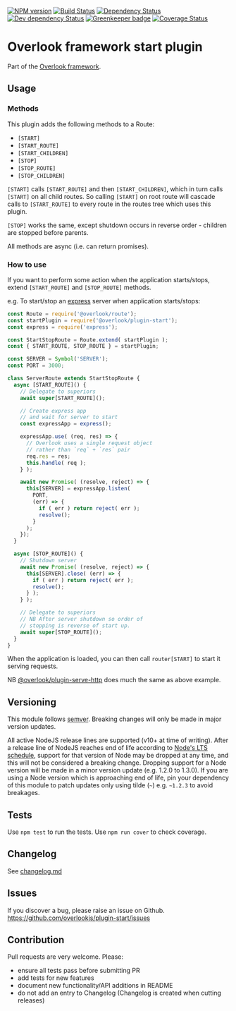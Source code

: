 [![NPM version](https://img.shields.io/npm/v/@overlook/plugin-start.svg)](https://www.npmjs.com/package/@overlook/plugin-start)
[![Build Status](https://img.shields.io/travis/overlookjs/plugin-start/master.svg)](http://travis-ci.org/overlookjs/plugin-start)
[![Dependency Status](https://img.shields.io/david/overlookjs/plugin-start.svg)](https://david-dm.org/overlookjs/plugin-start)
[![Dev dependency Status](https://img.shields.io/david/dev/overlookjs/plugin-start.svg)](https://david-dm.org/overlookjs/plugin-start)
[![Greenkeeper badge](https://badges.greenkeeper.io/overlookjs/plugin-start.svg)](https://greenkeeper.io/)
[![Coverage Status](https://img.shields.io/coveralls/overlookjs/plugin-start/master.svg)](https://coveralls.io/r/overlookjs/plugin-start)

# Overlook framework start plugin

Part of the [Overlook framework](https://overlookjs.github.io/).

## Usage

### Methods

This plugin adds the following methods to a Route:

* `[START]`
* `[START_ROUTE]`
* `[START_CHILDREN]`
* `[STOP]`
* `[STOP_ROUTE]`
* `[STOP_CHILDREN]`

`[START]` calls `[START_ROUTE]` and then `[START_CHILDREN]`, which in turn calls `[START]` on all child routes. So calling `[START]` on root route will cascade calls to `[START_ROUTE]` to every route in the routes tree which uses this plugin.

`[STOP]` works the same, except shutdown occurs in reverse order - children are stopped before parents.

All methods are async (i.e. can return promises).

### How to use

If you want to perform some action when the application starts/stops, extend `[START_ROUTE]` and `[STOP_ROUTE]` methods.

e.g. To start/stop an [express](https://expressjs.com/) server when application starts/stops:

```js
const Route = require('@overlook/route');
const startPlugin = require('@overlook/plugin-start');
const express = require('express');

const StartStopRoute = Route.extend( startPlugin );
const { START_ROUTE, STOP_ROUTE } = startPlugin;

const SERVER = Symbol('SERVER');
const PORT = 3000;

class ServerRoute extends StartStopRoute {
  async [START_ROUTE]() {
    // Delegate to superiors
    await super[START_ROUTE]();

    // Create express app
    // and wait for server to start
    const expressApp = express();

    expressApp.use( (req, res) => {
      // Overlook uses a single request object
      // rather than `req` + `res` pair
      req.res = res;
      this.handle( req );
    } );

    await new Promise( (resolve, reject) => {
      this[SERVER] = expressApp.listen(
        PORT,
        (err) => {
          if ( err ) return reject( err );
          resolve();
        }
      );
    });
  }

  async [STOP_ROUTE]() {
    // Shutdown server
    await new Promise( (resolve, reject) => {
      this[SERVER].close( (err) => {
        if ( err ) return reject( err );
        resolve();
      } );
    } );

    // Delegate to superiors
    // NB After server shutdown so order of
    // stopping is reverse of start up.
    await super[STOP_ROUTE]();
  }
}
```

When the application is loaded, you can then call `router[START]` to start it serving requests.

NB [@overlook/plugin-serve-http](https://www.npmjs.com/package/@overlook/plugin-serve-http) does much the same as above example.

## Versioning

This module follows [semver](https://semver.org/). Breaking changes will only be made in major version updates.

All active NodeJS release lines are supported (v10+ at time of writing). After a release line of NodeJS reaches end of life according to [Node's LTS schedule](https://nodejs.org/en/about/releases/), support for that version of Node may be dropped at any time, and this will not be considered a breaking change. Dropping support for a Node version will be made in a minor version update (e.g. 1.2.0 to 1.3.0). If you are using a Node version which is approaching end of life, pin your dependency of this module to patch updates only using tilde (`~`) e.g. `~1.2.3` to avoid breakages.

## Tests

Use `npm test` to run the tests. Use `npm run cover` to check coverage.

## Changelog

See [changelog.md](https://github.com/overlookjs/plugin-start/blob/master/changelog.md)

## Issues

If you discover a bug, please raise an issue on Github. https://github.com/overlookjs/plugin-start/issues

## Contribution

Pull requests are very welcome. Please:

* ensure all tests pass before submitting PR
* add tests for new features
* document new functionality/API additions in README
* do not add an entry to Changelog (Changelog is created when cutting releases)
